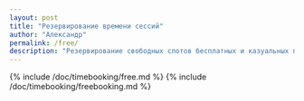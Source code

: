 ```yaml
---
layout: post
title: "Резервирование времени сессий"
author: "Александр"
permalink: /free/
description: "Резервирование свободных слотов бесплатных и казуальных психотерапевтических сессий на текущий месяц"
---
```


{% include /doc/timebooking/free.md %}
{% include /doc/timebooking/freebooking.md %}

